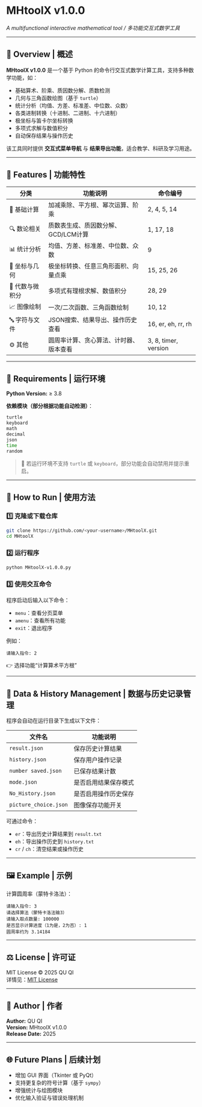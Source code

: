 # MHtoolX v1.0.0
*A multifunctional interactive mathematical tool / 多功能交互式数学工具*

---

## 📘 Overview | 概述

**MHtoolX v1.0.0** 是一个基于 Python 的命令行交互式数学计算工具，支持多种数学功能，如：
- 基础算术、阶乘、质因数分解、质数检测  
- 几何与三角函数绘图（基于 `turtle`）  
- 统计分析（均值、方差、标准差、中位数、众数）  
- 各类进制转换（十进制、二进制、十六进制）  
- 极坐标与笛卡尔坐标转换  
- 多项式求解与数值积分  
- 自动保存结果与操作历史  

该工具同时提供 **交互式菜单导航** 与 **结果导出功能**，适合教学、科研及学习用途。

---

## 🧮 Features | 功能特性

| 分类 | 功能说明 | 命令编号 |
|------|-----------|-----------|
| 🔢 基础计算 | 加减乘除、平方根、幂次运算、阶乘 | 2, 4, 5, 14 |
| 🔍 数论相关 | 质数表生成、质因数分解、GCD/LCM计算 | 1, 17, 18 |
| 📊 统计分析 | 均值、方差、标准差、中位数、众数 | 9 |
| 🧭 坐标与几何 | 极坐标转换、任意三角形面积、向量点乘 | 15, 25, 26 |
| 🧠 代数与微积分 | 多项式有理根求解、数值积分 | 28, 29 |
| 📈 图像绘制 | 一次/二次函数、三角函数绘制 | 10, 12 |
| 🔤 字符与文件 | JSON搜索、结果导出、操作历史查看 | 16, er, eh, rr, rh |
| ⚙️ 其他 | 圆周率计算、贪心算法、计时器、版本查看 | 3, 8, timer, version |

---

## 🧩 Requirements | 运行环境

**Python Version:** ≥ 3.8  

**依赖模块（部分根据功能自动检测）**：
```bash
turtle
keyboard
math
decimal
json
time
random
```

> 📌 若运行环境不支持 `turtle` 或 `keyboard`，部分功能会自动禁用并提示重启。

---

## 🚀 How to Run | 使用方法

### 1️⃣ 克隆或下载仓库
```bash
git clone https://github.com/<your-username>/MHtoolX.git
cd MHtoolX
```

### 2️⃣ 运行程序
```bash
python MHtoolX-v1.0.0.py
```

### 3️⃣ 使用交互命令
程序启动后输入以下命令：
- `menu`：查看分页菜单  
- `amenu`：查看所有功能  
- `exit`：退出程序  

例如：
```
请输入指令: 2
```
👉 选择功能“计算算术平方根”

---

## 💾 Data & History Management | 数据与历史记录管理

程序会自动在运行目录下生成以下文件：

| 文件名 | 功能说明 |
|--------|-----------|
| `result.json` | 保存历史计算结果 |
| `history.json` | 保存用户操作记录 |
| `number saved.json` | 已保存结果计数 |
| `mode.json` | 是否启用结果保存模式 |
| `No_History.json` | 是否启用操作历史保存 |
| `picture_choice.json` | 图像保存功能开关 |

可通过命令：
- `er`：导出历史计算结果到 `result.txt`  
- `eh`：导出操作历史到 `history.txt`  
- `cr` / `ch`：清空结果或操作历史  

---

## 🖼️ Example | 示例

计算圆周率（蒙特卡洛法）：
```
请输入指令: 3
请选择算法（蒙特卡洛法输3）
请输入取点数量: 100000
是否显示计算进度（1为是，2为否）: 1
圆周率约为 3.14184
```

---

## ⚖️ License | 许可证

MIT License © 2025 QU QI  
详情见：[MIT License](https://opensource.org/licenses/MIT)

---

## 🧠 Author | 作者

**Author:** QU QI  
**Version:** MHtoolX v1.0.0  
**Release Date:** 2025  

---

## 🌐 Future Plans | 后续计划

- 增加 GUI 界面（Tkinter 或 PyQt）
- 支持更复杂的符号计算（基于 `sympy`）
- 增强统计与绘图模块
- 优化输入验证与错误处理机制  
